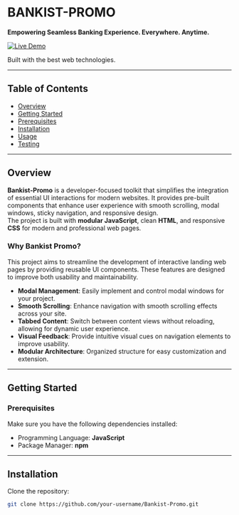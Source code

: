 # BANKIST-PROMO

**Empowering Seamless Banking Experience. Everywhere. Anytime.**

[![Live Demo](https://img.shields.io/badge/Demo-Live-green)](https://seif-a096.github.io/Bankist-Promo/)


Built with the best web technologies.

---

## Table of Contents
- [Overview](#overview)  
- [Getting Started](#getting-started)  
- [Prerequisites](#prerequisites)  
- [Installation](#installation)  
- [Usage](#usage)  
- [Testing](#testing)  

---

## Overview
**Bankist-Promo** is a developer-focused toolkit that simplifies the integration of essential UI interactions for modern websites. It provides pre-built components that enhance user experience with smooth scrolling, modal windows, sticky navigation, and responsive design.  
The project is built with **modular JavaScript**, clean **HTML**, and responsive **CSS** for modern and professional web pages.

### Why Bankist Promo?
This project aims to streamline the development of interactive landing web pages by providing reusable UI components. These features are designed to improve both usability and maintainability.

- **Modal Management**: Easily implement and control modal windows for your project.  
- **Smooth Scrolling**: Enhance navigation with smooth scrolling effects across your site.  
- **Tabbed Content**: Switch between content views without reloading, allowing for dynamic user experience.  
- **Visual Feedback**: Provide intuitive visual cues on navigation elements to improve usability.  
- **Modular Architecture**: Organized structure for easy customization and extension.  

---

## Getting Started

### Prerequisites
Make sure you have the following dependencies installed:  
- Programming Language: **JavaScript**  
- Package Manager: **npm**  

---

## Installation

Clone the repository:

```bash
git clone https://github.com/your-username/Bankist-Promo.git
